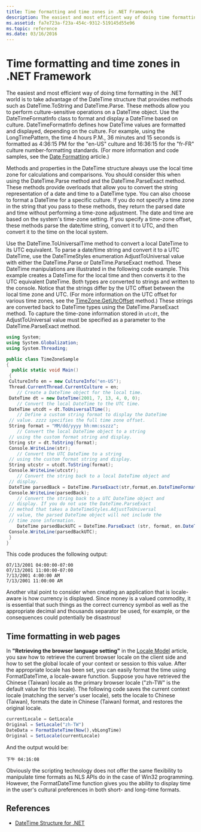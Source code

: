 ```yaml
---
title: Time formatting and time zones in .NET Framework
description: The easiest and most efficient way of doing time formatting in the .NET world is to take advantage of the *DateTime* structure that provides methods such as *DateTime.ToString* and *DateTime.Parse*.
ms.assetid: fa7e723a-f23a-454c-9312-519145d55e96
ms.topic: reference
ms.date: 03/16/2016
---
```


# Time formatting and time zones in .NET Framework

The easiest and most efficient way of doing time formatting in the .NET world is to take advantage of the DateTime structure that provides methods such as DateTime.ToString and DateTime.Parse.
These methods allow you to perform culture-sensitive operations on a DateTime object.
Use the DateTimeFormatInfo class to format and display a DateTime based on culture.
DateTimeFormatInfo defines how DateTime values are formatted and displayed, depending on the culture.
For example, using the LongTimePattern, the time 4 hours P.M., 36 minutes and 15 seconds is formatted as 4:36:15 PM for the "en-US" culture and 16:36:15 for the "fr-FR" culture number-formatting standards.
(For more information and code samples, see the [Date Formatting](date-formatting.md) article.)

Methods and properties in the DateTime structure always use the local time zone for calculations and comparisons.
You should consider this when using the DateTime.Parse method and the DateTime.ParseExact method.
These methods provide overloads that allow you to convert the string representation of a date and time to a DateTime type.
You can also choose to format a DateTime for a specific culture.
If you do not specify a time zone in the string that you pass to these methods, they return the parsed date and time without performing a time-zone adjustment.
The date and time are based on the system's time-zone setting.
If you specify a time-zone offset, these methods parse the date/time string, convert it to UTC, and then convert it to the time on the local system.

Use the DateTime.ToUniversalTime method to convert a local DateTime to its UTC equivalent.
To parse a date/time string and convert it to a UTC DateTime, use the DateTimeStyles enumeration AdjustToUniversal value with either the DateTime.Parse or DateTime.ParseExact method.
These DateTime manipulations are illustrated in the following code example.
This example creates a DateTime for the local time and then converts it to the UTC equivalent DateTime.
Both types are converted to strings and written to the console.
Notice that the strings differ by the UTC offset between the local time zone and UTC.
(For more information on the UTC offset for various time zones, see the [TimeZone.GetUtcOffset](/dotnet/api/system.timezone.getutcoffset) method.)
These strings are converted back to DateTime types using the DateTime.ParseExact method.
To capture the time-zone information stored in `utcdt`, the AdjustToUniversal value must be specified as a parameter to the DateTime.ParseExact method.

```csharp
using System;
using System.Globalization;
using System.Threading;

public class TimeZoneSample
{
  public static void Main()
 {
 CultureInfo en = new CultureInfo("en-US");
 Thread.CurrentThread.CurrentCulture = en;
    // Create a DateTime object for the local time.
 DateTime dt = new DateTime(2001, 7, 13, 4, 0, 0);
    // Convert the local DateTime to the UTC time.
 DateTime utcdt = dt.ToUniversalTime();
    // Define a custom string format to display the DateTime
 // value. zzzz specifies the full time zone offset.
 String format = "MM/dd/yyyy hh:mm:sszzz";
    // Convert the local DateTime object to a string
 // using the custom format string and display.
 String str = dt.ToString(format);
 Console.WriteLine(str);
    // Convert the UTC DateTime to a string
 // using the custom format string and display.
 String utcstr = utcdt.ToString(format);
 Console.WriteLine(utcstr);
    // Convert the string back to a local DateTime object and
 // display.
 DateTime parsedBack = DateTime.ParseExact(str,format,en.DateTimeFormat);
 Console.WriteLine(parsedBack);
    // Convert the string back to a UTC DateTime object and
 // display. If you do not use the DateTime.ParseExact
 // method that takes a DateTimeStyles.AdjustToUniversal
 // value, the parsed DateTime object will not include the
 // time zone information.
    DateTime parsedBackUTC = DateTime.ParseExact (str, format, en.DateTimeFormat, DateTimeStyles.AdjustToUniversal);
 Console.WriteLine(parsedBackUTC);
 }
}
```

This code produces the following output:

```console
07/13/2001 04:00:00-07:00 
07/13/2001 11:00:00-07:00 
7/13/2001 4:00:00 AM 
7/13/2001 11:00:00 AM 
```

Another vital point to consider when creating an application that is locale-aware is how currency is displayed.
Since money is a valued commodity, it is essential that such things as the correct currency symbol as well as the appropriate decimal and thousands separator be used, for example, or the consequences could potentially be disastrous!

## Time formatting in web pages

In **"Retrieving the browser language setting"** in the [Locale Model](locale-model.md) article, you saw how to retrieve the current browser locale on the client side and how to set the global locale of your context or session to this value.
After the appropriate locale has been set, you can easily format the time using FormatDateTime, a locale-aware function.
Suppose you have retrieved the Chinese (Taiwan) locale as the primary browser locale ("zh-TW" is the default value for this locale).
The following code saves the current context locale (matching the server's user locale), sets the locale to Chinese (Taiwan), formats the date in Chinese (Taiwan) format, and restores the original locale.

```javascript
currentLocale = GetLocale
Original = SetLocale("zh-TW")
DateData = FormatDateTime(Now(),vbLongTime)
Original = SetLocale(currentLocale)
```

And the output would be:

```console
下午 04:16:08 
```

Obviously the scripting technology does not offer the same flexibility to manipulate time formats as NLS APIs do in the case of Win32 programming.
However, the FormatDateTime function gives you the ability to display time in the user's cultural preferences in both short- and long-time formats.

## References

* [DateTime Structure for .NET](/dotnet/api/system.datetime)  
